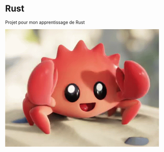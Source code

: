 # Rust

Projet pour mon apprentissage de Rust 

![](https://github.com/Sinaf19/rust/blob/main/ferris-rust.gif)
